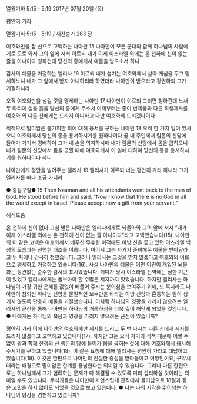 열왕기하 5:15 - 5:19 
2017년 07월 20일 (목)

평안히 가라



열왕기하 5:15 - 5:19 / 새찬송가 283 장


여호와만을 참 신으로 고백하는 나아만
15 나아만이 모든 군대와 함께 하나님의 사람에게로 도로 와서 그의 앞에 서서 이르되 내가 이제 이스라엘 외에는 온 천하에 신이 없는 줄을 아나이다 청하건대 당신의 종에게서 예물을 받으소서 하니 


감사의 예물을 거절하는 엘리사
16 이르되 내가 섬기는 여호와께서 살아 계심을 두고 맹세하노니 내가 그 앞에서 받지 아니하리라 하였더라 나아만이 받으라고 강권하되 그가 거절하니라 


오직 여호와만을 섬길 것을 맹세하는 나아만
17 나아만이 이르되 그러면 청하건대 노새 두 마리에 실을 흙을 당신의 종에게 주소서 이제부터는 종이 번제물과 다른 희생제사를 여호와 외 다른 신에게는 드리지 아니하고 다만 여호와께 드리겠나이다 


직책으로 말미암은 불가피한 죄에 대해 용서를 구하는 나아만
18 오직 한 가지 일이 있사오니 여호와께서 당신의 종을 용서하시기를 원하나이다 곧 내 주인께서 림몬의 신당에 들어가 거기서 경배하며 그가 내 손을 의지하시매 내가 림몬의 신당에서 몸을 굽히오니 내가 림몬의 신당에서 몸을 굽힐 때에 여호와께서 이 일에 대하여 당신의 종을 용서하시기를 원하나이다 하니 



나아만에게 평안을 빌어주는 엘리사
19 엘리사가 이르되 너는 평안히 가라 하니라 그가 엘리사를 떠나 조금 가니라


● 중심구절● 15 Then Naaman and all his attendants went back to the man of God. He stood before him and said, "Now I know that there is no God in all the world except in Israel. Please accept now a gift from your servant."

해석도움





온 천하에 신이 없다
고침 받은 나아만은 엘리사에게로 되돌아와 그의 앞에 서서 “내가 이제 이스라엘 외에는 온 천하에 신이 없는 줄 아나이다”라고 고백했습니다(15). 나아만의 이 같은 고백은 여호와께서 베푸신 무수한 이적에도 이방 신을 좇고 있던 이스라엘 백성의 모습과는 선명한 대조를 이룹니다. 이어서 그는 자기가 준비해온 예물을 받아달라고 두 차례나 간곡히 청했습니다. 그러나 엘리사는 그것을 받지 않겠다고 여호와의 이름으로 맹세하고 거절하고 있습니다(16). 사실 나아만의 예물은 어떤 이권이 개입된 뇌물과는 상관없는 순수한 감사의 표시였습니다. 게다가 당시 이스라엘 전역에는 심한 기근이 있었고 엘리사에게는 돌보아야 할 수많은 제자까지 있었습니다. 하지만 엘리사는 하나님이 가장 귀한 은혜를 값없이 베풀어 주시는 분이심을 보여주기 위해, 또 혹시라도 나아만이 참되신 하나님 신앙을 물질적인 보수만을 바라는 이방 신앙과 혼동하는 일이 생기지 않도록 단호히 예물을 거절했습니다. 이처럼 하나님의 영광을 가리지 않으려는 엘리사의 근신을 통해 나아만은 하나님의 거룩하심을 더욱 깊이 깨닫게 되었을 것입니다.
● 나에게는 하나님의 복음과 영광을 가리지 않으려는 근신이 있습니까?

평안히 가라
이에 나아만은 여호와께만 제사를 드리고 두 번 다시는 다른 신에게 제사를 드리지 않겠다고 고백하고 있습니다(17). 하지만 그는 오직 자기의 직책 때문에 어쩔 수 없이 왕과 함께 전쟁의 신 림몬의 당에 들어가 몸을 굽히는 것에 대해 여호와께서 용서해주시기를 구하고 있습니다(18). 이 같은 요청에 대해 엘리사는 평안히 가라고 대답하고 있습니다(19). 이것은 한편으로 나아만의 진실한 중심을 받아들이고 이방인이요, 구약시대라는 배경으로 말미암은 한계를 용납한다는 의미일 수 있습니다. 그러나 다른 한편으로는 하나님께서 그가 염려하는 문제가 다 해결될 수 있도록 미리 섭리하실 것이라는 의미일 수도 있습니다. 주석가들은 나아만이 자연스럽게 관직에서 물러남으로 18절과 같은 고민을 하지 않아도 되었을 것으로 보고 있습니다.
● 나는 나의 지각을 뛰어넘는 하나님의 평강을 경험하고 있습니까?